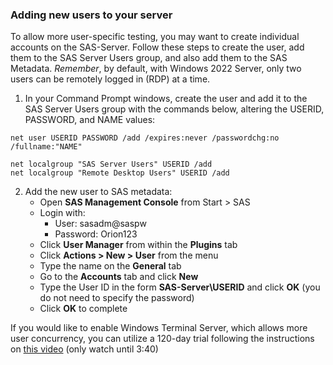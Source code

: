### Adding new users to your server 

To allow more user-specific testing, you may want to create individual accounts on the SAS-Server.  Follow these steps to create the user, add them to the SAS Server Users group, and also add them to the SAS Metadata.
*Remember*, by default, with Windows 2022 Server, only two users can be remotely logged in (RDP) at a time.

1.  In your Command Prompt windows, create the user and add it to the SAS Server Users group with the commands below, altering the USERID, PASSWORD, and NAME values:
```
net user USERID PASSWORD /add /expires:never /passwordchg:no /fullname:"NAME"
```
```
net localgroup "SAS Server Users" USERID /add
net localgroup "Remote Desktop Users" USERID /add
```
2.  Add the new user to SAS metadata:
	- Open **SAS Management Console** from Start > SAS
	- Login with:
		- User: sasadm@saspw
		- Password:  Orion123
  	- Click **User Manager** from within the **Plugins** tab	
	- Click **Actions > New > User** from the menu
	- Type the name on the **General** tab
	- Go to the **Accounts** tab and click **New**
	- Type the User ID in the form **SAS-Server\USERID** and click **OK** (you do not need to specify the password)
	- Click **OK** to complete

If you would like to enable Windows Terminal Server, which allows more user concurrency, you can utilize a 120-day trial following the instructions on [this video](https://www.youtube.com/watch?app=desktop&v=FPDm64sFJMo) (only watch until 3:40)
